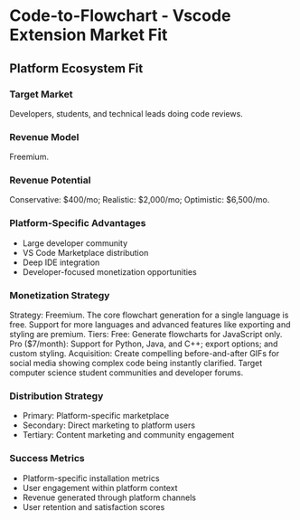 # Code-to-Flowchart - Vscode Extension Market Fit

## Platform Ecosystem Fit

### Target Market
Developers, students, and technical leads doing code reviews.

### Revenue Model
Freemium.

### Revenue Potential
Conservative: $400/mo; Realistic: $2,000/mo; Optimistic: $6,500/mo.

### Platform-Specific Advantages
- Large developer community
- VS Code Marketplace distribution
- Deep IDE integration
- Developer-focused monetization opportunities

### Monetization Strategy
Strategy: Freemium. The core flowchart generation for a single language is free. Support for more languages and advanced features like exporting and styling are premium. Tiers: Free: Generate flowcharts for JavaScript only. Pro ($7/month): Support for Python, Java, and C++; export options; and custom styling. Acquisition: Create compelling before-and-after GIFs for social media showing complex code being instantly clarified. Target computer science student communities and developer forums.

### Distribution Strategy
- Primary: Platform-specific marketplace
- Secondary: Direct marketing to platform users
- Tertiary: Content marketing and community engagement

### Success Metrics
- Platform-specific installation metrics
- User engagement within platform context
- Revenue generated through platform channels
- User retention and satisfaction scores
